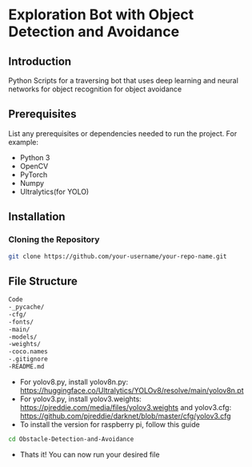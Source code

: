 # Exploration Bot with Object Detection and Avoidance

## Introduction
Python Scripts for a traversing bot that uses deep learning and neural networks for object recognition for object avoidance

## Prerequisites
List any prerequisites or dependencies needed to run the project. For example:
- Python 3
- OpenCV
- PyTorch
- Numpy
- Ultralytics(for YOLO)

## Installation
### Cloning the Repository
```bash
git clone https://github.com/your-username/your-repo-name.git
```

## File Structure
```bash
Code
-_pycache/
-cfg/
-fonts/
-main/
-models/
-weights/
-coco.names
-.gitignore
-README.md
```

- For yolov8.py, install yolov8n.py: https://huggingface.co/Ultralytics/YOLOv8/resolve/main/yolov8n.pt
- For yolov3.py, install yolov3.weights: https://pjreddie.com/media/files/yolov3.weights and yolov3.cfg: https://github.com/pjreddie/darknet/blob/master/cfg/yolov3.cfg
- To install the version for raspberry pi, follow this guide

```bash
cd Obstacle-Detection-and-Avoidance
```

- Thats it! You can now run your desired file